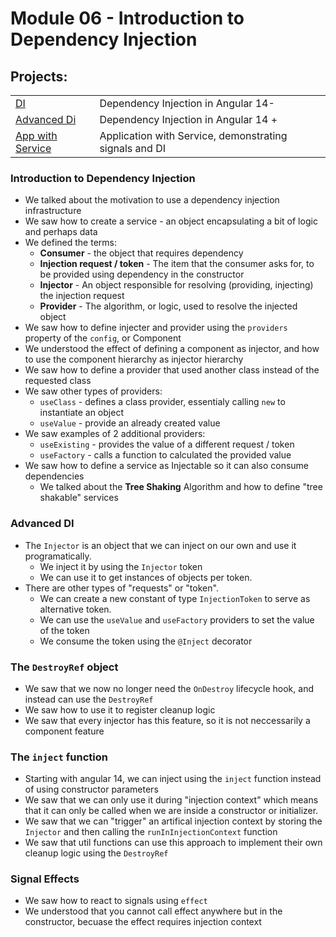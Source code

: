 # Module 06 - Introduction to Dependency Injection
## Projects:
|     |     |
| --- | --- |
| [DI](./projects//fun-with-di/) | Dependency Injection in Angular 14- |
| [Advanced Di](./projects/advanced-di/) | Dependency Injection in Angular 14 + |
| [App with Service](./projects/counter-app/) | Application with Service, demonstrating signals and DI |


### Introduction to Dependency Injection 
* We talked about the motivation to use a dependency injection infrastructure
* We saw how to create a service - an object encapsulating a bit of logic and perhaps data
* We defined the terms:
    * **Consumer** - the object that requires dependency
    * **Injection request / token** - The item that the consumer asks for, to be provided using dependency in the constructor
    * **Injector** - An object responsible for resolving (providing, injecting) the injection request
    * **Provider** - The algorithm, or logic, used to resolve the injected object
* We saw how to define injecter and provider using the `providers` property of the `config`, or Component
* We understood the effect of defining a component as injector, and how to use the component hierarchy as injector hierarchy
* We saw how to define a provider that used another class instead of the requested class
* We saw other types of providers:
  * `useClass` - defines a class provider, essentialy calling `new` to instantiate an object
  * `useValue` - provide an already created value
* We saw examples of 2 additional providers: 
  * `useExisting` - provides the value of a different request / token
  * `useFactory` - calls a function to calculated the provided value
* We saw how to define a service as Injectable so it can also consume dependencies
  * We talked about the **Tree Shaking** Algorithm and how to define "tree shakable" services

### Advanced DI
* The `Injector` is an object that we can inject on our own and use it programatically.
    * We inject it by using the `Injector` token
    * We can use it to get instances of objects per token.
* There are other types of "requests" or "token".
    * We can create a new constant of type  `InjectionToken` to serve as alternative token.
    * We can use the `useValue` and `useFactory` providers to set the value of the token
    * We consume the token using the `@Inject` decorator
  
### The `DestroyRef` object
* We saw that we now no longer need the `OnDestroy` lifecycle hook, and instead can use the `DestroyRef`
* We saw how to use it to register cleanup logic
* We saw that every injector has this feature, so it is not neccessarily a component feature

### The `inject` function
* Starting with angular 14, we can inject using the `inject` function instead of using constructor parameters
* We saw that we can only use it during "injection context" which means that it can only be called when we are inside a constructor or initializer.
* We saw that we can "trigger" an artifical injection context by storing the `Injector` and then calling the `runInInjectionContext` function
* We saw that util functions can use this approach to implement their own cleanup logic using the `DestroyRef`

### Signal Effects
* We saw how to react to signals using `effect`
* We understood that you cannot call effect anywhere but in the constructor, becuase the effect requires injection context



